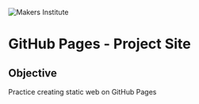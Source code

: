 ![Makers Institute](https://makersinstitute.id/img/logo-makersinstitute.png)

# GitHub Pages - Project Site

## Objective
Practice creating static web on GitHub Pages


